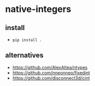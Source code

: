# native-integers

## install
- `pip install .`

## alternatives
- https://github.com/AlexAltea/ntypes
- https://github.com/nneonneo/fixedint
- https://github.com/disconnect3d/cint
